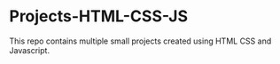 # Projects-HTML-CSS-JS
This repo contains multiple small projects created using HTML CSS and Javascript. 
